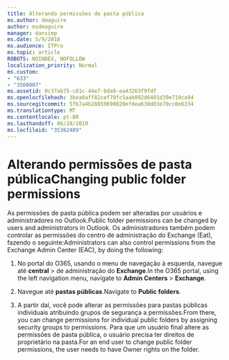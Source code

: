 ```yaml
---
title: Alterando permissões de pasta pública
ms.author: dmaguire
author: msdmaguire
manager: dansimp
ms.date: 5/9/2018
ms.audience: ITPro
ms.topic: article
ROBOTS: NOINDEX, NOFOLLOW
localization_priority: Normal
ms.custom:
- "633"
- "3500007"
ms.assetid: 0c37ab75-c81c-44e7-bda8-ea43263f9fdf
ms.openlocfilehash: 3bea0aff82cef78fc5aab892d6401d39e718ca94
ms.sourcegitcommit: 5fb7a4b28859690020efdea630d03e70cc0e6334
ms.translationtype: MT
ms.contentlocale: pt-BR
ms.lasthandoff: 06/28/2019
ms.locfileid: "35362489"
---
```

# <a name="changing-public-folder-permissions"></a><span data-ttu-id="45e7d-102">Alterando permissões de pasta pública</span><span class="sxs-lookup"><span data-stu-id="45e7d-102">Changing public folder permissions</span></span>

<span data-ttu-id="45e7d-103">As permissões de pasta pública podem ser alteradas por usuários e administradores no Outlook.</span><span class="sxs-lookup"><span data-stu-id="45e7d-103">Public folder permissions can be changed by users and administrators in Outlook.</span></span> <span data-ttu-id="45e7d-104">Os administradores também podem controlar as permissões do centro de administração do Exchange (Eat), fazendo o seguinte:</span><span class="sxs-lookup"><span data-stu-id="45e7d-104">Administrators can also control permissions from the Exchange Admin Center (EAC), by doing the following:</span></span>
  
1. <span data-ttu-id="45e7d-105">No portal do O365, usando o menu de navegação à esquerda, navegue até **central** \> de administração do **Exchange**.</span><span class="sxs-lookup"><span data-stu-id="45e7d-105">In the O365 portal, using the left navigation menu, navigate to **Admin Centers** \> **Exchange**.</span></span>

2. <span data-ttu-id="45e7d-106">Navegue até **pastas públicas**.</span><span class="sxs-lookup"><span data-stu-id="45e7d-106">Navigate to **Public folders**.</span></span>

3. <span data-ttu-id="45e7d-107">A partir daí, você pode alterar as permissões para pastas públicas individuais atribuindo grupos de segurança a permissões.</span><span class="sxs-lookup"><span data-stu-id="45e7d-107">From there, you can change permissions for individual public folders by assigning security groups to permissions.</span></span> <span data-ttu-id="45e7d-108">Para que um usuário final altere as permissões de pasta pública, o usuário precisa ter direitos de proprietário na pasta.</span><span class="sxs-lookup"><span data-stu-id="45e7d-108">For an end user to change public folder permissions, the user needs to have Owner rights on the folder.</span></span>
